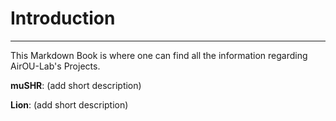 # Introduction
---
This Markdown Book is where one can find all the information regarding AirOU-Lab's Projects.

**muSHR**: (add short description) 

**Lion**: (add short description)